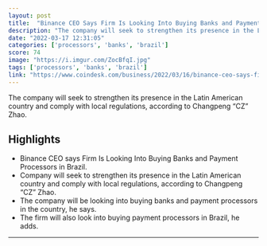 ```yaml
---
layout: post
title:  "Binance CEO Says Firm Is Looking Into Buying Banks and Payment Processors in Brazil"
description: "The company will seek to strengthen its presence in the Latin American country and comply with local regulations, according to Changpeng “CZ” Zhao."
date: "2022-03-17 12:31:05"
categories: ['processors', 'banks', 'brazil']
score: 74
image: "https://i.imgur.com/ZocBfqI.jpg"
tags: ['processors', 'banks', 'brazil']
link: "https://www.coindesk.com/business/2022/03/16/binance-ceo-says-firm-is-looking-into-buying-banks-and-payment-processors-in-brazil/"
---
```


The company will seek to strengthen its presence in the Latin American country and comply with local regulations, according to Changpeng “CZ” Zhao.

## Highlights

- Binance CEO says Firm Is Looking Into Buying Banks and Payment Processors in Brazil.
- Company will seek to strengthen its presence in the Latin American country and comply with local regulations, according to Changpeng “CZ” Zhao.
- The company will be looking into buying banks and payment processors in the country, he says.
- The firm will also look into buying payment processors in Brazil, he adds.

---
